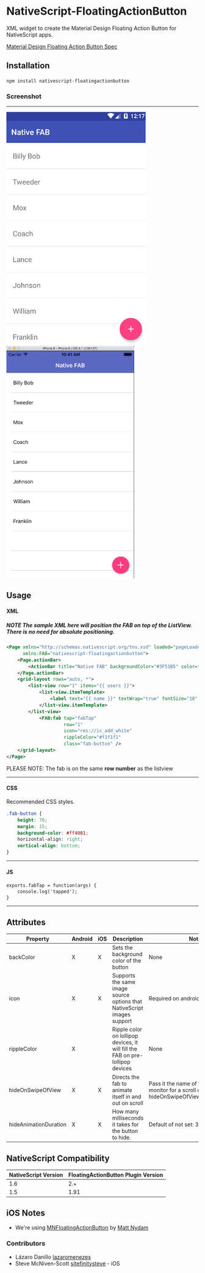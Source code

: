 # NativeScript-FloatingActionButton
XML widget to create the Material Design Floating Action Button for NativeScript apps.

[Material Design Floating Action Button Spec](https://www.google.com/design/spec/components/buttons-floating-action-button.html)

## Installation
`npm install nativescript-floatingactionbutton`

### Screenshot
---------------
![FAB Android Screenshot](screens/android.png)
![FAB iOS Screenshot](screens/ios.png)

## Usage

#### XML
##### **NOTE** The sample XML here will position the FAB on top of the ListView. There is no need for absolute positioning.
```XML
<Page xmlns="http://schemas.nativescript.org/tns.xsd" loaded="pageLoaded"
      xmlns:FAB="nativescript-floatingactionbutton">
    <Page.actionBar>
        <ActionBar title="Native FAB" backgroundColor="#3F51B5" color="#fff" />
    </Page.actionBar>
    <grid-layout rows="auto, *">
        <list-view row="1" items="{{ users }}">
            <list-view.itemTemplate>
                <label text="{{ name }}" textWrap="true" fontSize="18" margin="20" />
            </list-view.itemTemplate>
        </list-view>
            <FAB:fab tap="fabTap"
                     row="1"
                     icon="res://ic_add_white"
                     rippleColor="#f1f1f1"
                     class="fab-button" />
    </grid-layout>
</Page>
```
PLEASE NOTE: The fab is on the same **row number** as the listview 
***

#### CSS
Recommended CSS styles.
```CSS
.fab-button {
    height: 70;
    margin: 15;
    background-color: #ff4081; 
    horizontal-align: right; 
    vertical-align: bottom; 
}
```

***

#### JS

```JS
exports.fabTap = function(args) {
    console.log('tapped');
}
```

***

## Attributes

| Property   |      Android      |  iOS | Description | Note |
|------------|-------------------|------|-------------|------|
| backColor  |         X         | X    | Sets the background color of the button | None
| icon       |         X         | X     | Supports the same image source options that NativeScript images support | Required on android
| rippleColor|         X         |      | Ripple color on lollipop devices, it will fill the FAB on pre-lollipop devices | None
| hideOnSwipeOfView|         X         |   X   | Directs the fab to animate itself in and out on scroll | Pass it the name of the view to monitor for a scroll event example: hideOnSwipeOfView="userListView"
| hideAnimationDuration|         X         |   X   | How many milliseconds it takes for the button to hide. | Default of not set: 300ms

## NativeScript Compatibility

| NativeScript Version | FloatingActionButton Plugin Version |
|----------------------|-------------------------------------|
| 1.6                  | 2.+                                 |
| 1.5                  | 1.91                                |  

## iOS Notes
- We're using [MNFloatingActionButton](http://cocoapods.org/pods/MNFloatingActionButton) by [Matt Nydam](https://github.com/mattnydam)

### Contributors

- Lázaro Danillo [lazaromenezes](https://github.com/lazaromenezes)
- Steve McNiven-Scott [sitefinitysteve](https://github.com/sitefinitysteve) - iOS
